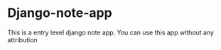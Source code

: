 # Django-note-app
This is a entry level django note app.
 You can use this app without any attribution
